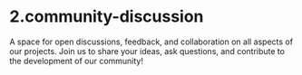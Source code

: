 # 2.community-discussion
A space for open discussions, feedback, and collaboration on all aspects of our projects. Join us to share your ideas, ask questions, and contribute to the development of our community!
